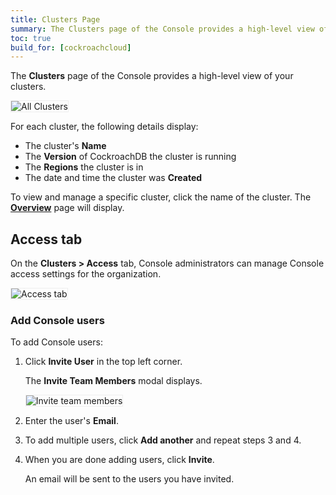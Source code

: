 ```yaml
---
title: Clusters Page
summary: The Clusters page of the Console provides a high-level view of your clusters.
toc: true
build_for: [cockroachcloud]
---
```


The **Clusters** page of the Console provides a high-level view of your clusters.

<img src="{{ 'images/v20.1/cockroachcloud/all-clusters-page.png' | relative_url }}" alt="All Clusters" style="border:1px solid #eee;max-width:100%" />

For each cluster, the following details display:

- The cluster's **Name**
- The **Version** of CockroachDB the cluster is running
- The **Regions** the cluster is in
- The date and time the cluster was **Created**

To view and manage a specific cluster, click the name of the cluster. The [**Overview**](cockroachcloud-cluster-overview.html) page will display.

## Access tab

On the **Clusters > Access** tab, Console administrators can manage Console access settings for the organization.

<img src="{{ 'images/v20.1/cockroachcloud/access-tab.png' | relative_url }}" alt="Access tab" style="border:1px solid #eee;max-width:100%" />

### Add Console users

To add Console users:

1. Click **Invite User** in the top left corner.

    The **Invite Team Members** modal displays.

    <img src="{{ 'images/v20.1/cockroachcloud/invite-team-members-modal.png' | relative_url }}" alt="Invite team members" style="border:1px solid #eee;max-width:100%" />

2. Enter the user's **Email**.
3. To add multiple users, click **Add another** and repeat steps 3 and 4.
4. When you are done adding users, click **Invite**.

    An email will be sent to the users you have invited.
